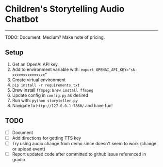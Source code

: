 # Children's Storytelling Audio Chatbot

---

TODO: Document. Medium?
Make note of pricing.

## Setup

1. Get an OpenAI API key.
1. Add to environment variable with: `export OPENAI_API_KEY="sk-xxxxxxxxxxxxxxx`"
1. Create virtual environment
1. `pip install -r requirements.txt`
1. Brew install `ffmpeg`: `brew install ffmpeg`
1. Update config in `config.py` as desired
1. Run with: `python storyteller.py`
1. Navigate to `http://127.0.0.1:7860/` and have fun!

## TODO

- [ ] Document
- [ ] Add directions for getting TTS key
- [ ] Try using audio change from demo since doesn't seem to work (change or upload event)
- [ ] Report updated code after committed to github issue referenced in gradio
